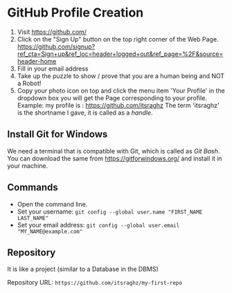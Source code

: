 # GitHub Profile Creation

1. Visit https://github.com/
2. Click on the "Sign Up" button on the top right corner of the Web Page.
	https://github.com/signup?ref_cta=Sign+up&ref_loc=header+logged+out&ref_page=%2F&source=header-home
3. Fill in your email address
4. Take up the puzzle to show / prove that you are a human being and NOT a Robot!
5. Copy your photo icon on top and click the menu item 'Your Profile' in the dropdown box
	you will get the Page corresponding to your profile.
	Example: my profile is : https://github.com/itsraghz
	The term 'itsraghz' is the shortname I gave, it is called as a *handle*.
	
## Install Git for Windows

We need a terminal that is compatible with Git, which is called as *Git Bash*.
You can download the same from https://gitforwindows.org/ and install it in your
machine. 

## Commands 

* Open the command line.
* Set your username: `git config --global user.name "FIRST_NAME LAST_NAME"`
* Set your email address: `git config --global user.email "MY_NAME@example.com"`

## Repository

It is like a project (similar to a Database in the DBMS)

Repository URL: `https://github.com/itsraghz/my-first-repo`	
